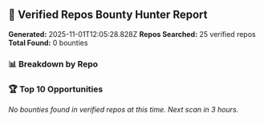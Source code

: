 ## 🎯 Verified Repos Bounty Hunter Report

**Generated:** 2025-11-01T12:05:28.828Z
**Repos Searched:** 25 verified repos
**Total Found:** 0 bounties

### 📊 Breakdown by Repo


### 🏆 Top 10 Opportunities

*No bounties found in verified repos at this time. Next scan in 3 hours.*

